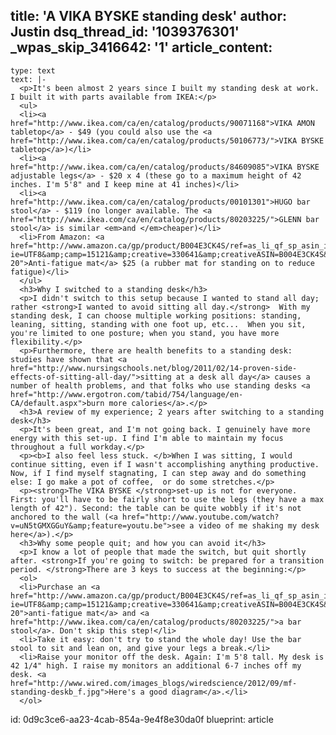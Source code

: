 title: 'A VIKA BYSKE standing desk'
author: Justin
dsq_thread_id: '1039376301'
_wpas_skip_3416642: '1'
article_content:
  -
    type: text
    text: |-
      <p>It's been almost 2 years since I built my standing desk at work. I built it with parts available from IKEA:</p>
      <ul>
      <li><a href="http://www.ikea.com/ca/en/catalog/products/90071168">VIKA AMON tabletop</a> - $49 (you could also use the <a href="http://www.ikea.com/ca/en/catalog/products/50106773/">VIKA BYSKE tabletop</a>)</li>
      <li><a href="http://www.ikea.com/ca/en/catalog/products/84609085">VIKA BYSKE adjustable legs</a> - $20 x 4 (these go to a maximum height of 42 inches. I'm 5'8" and I keep mine at 41 inches)</li>
      <li><a href="http://www.ikea.com/ca/en/catalog/products/00101301">HUGO bar stool</a> - $119 (no longer available. The <a href="http://www.ikea.com/ca/en/catalog/products/80203225/">GLENN bar stool</a> is similar <em>and </em>cheaper)</li>
      <li>From Amazon: <a href="http://www.amazon.ca/gp/product/B004E3CK4S/ref=as_li_qf_sp_asin_il_tl?ie=UTF8&amp;camp=15121&amp;creative=330641&amp;creativeASIN=B004E3CK4S&amp;linkCode=as2&amp;tag=justjackblog-20">Anti-fatigue mat</a> $25 (a rubber mat for standing on to reduce fatigue)</li>
      </ul>
      <h3>Why I switched to a standing desk</h3>
      <p>I didn't switch to this setup because I wanted to stand all day; rather <strong>I wanted to avoid sitting all day.</strong>  With my standing desk, I can choose multiple working positions: standing, leaning, sitting, standing with one foot up, etc...  When you sit, you're limited to one posture; when you stand, you have more flexibility.</p>
      <p>Furthermore, there are health benefits to a standing desk: studies have shown that <a href="http://www.nursingschools.net/blog/2011/02/14-proven-side-effects-of-sitting-all-day/">sitting at a desk all day</a> causes a number of health problems, and that folks who use standing desks <a href="http://www.ergotron.com/tabid/754/language/en-CA/default.aspx">burn more calories</a>.</p>
      <h3>A review of my experience; 2 years after switching to a standing desk</h3>
      <p>It's been great, and I'm not going back. I genuinely have more energy with this set-up. I find I'm able to maintain my focus throughout a full workday.</p>
      <p><b>I also feel less stuck. </b>When I was sitting, I would continue sitting, even if I wasn't accomplishing anything productive. Now, if I find myself stagnating, I can step away and do something else: I go make a pot of coffee,  or do some stretches.</p>
      <p><strong>The VIKA BYSKE </strong>set-up is not for everyone. First: you'll have to be fairly short to use the legs (they have a max length of 42"). Second: the table can be quite wobbly if it's not anchored to the wall (<a href="http://www.youtube.com/watch?v=uN5tGMXGGuY&amp;feature=youtu.be">see a video of me shaking my desk here</a>).</p>
      <h3>Why some people quit; and how you can avoid it</h3>
      <p>I know a lot of people that made the switch, but quit shortly after. <strong>If you're going to switch: be prepared for a transition period. </strong>There are 3 keys to success at the beginning:</p>
      <ol>
      <li>Purchase an <a href="http://www.amazon.ca/gp/product/B004E3CK4S/ref=as_li_qf_sp_asin_il_tl?ie=UTF8&amp;camp=15121&amp;creative=330641&amp;creativeASIN=B004E3CK4S&amp;linkCode=as2&amp;tag=justjackblog-20">anti-fatigue mat</a> and <a href="http://www.ikea.com/ca/en/catalog/products/80203225/">a bar stool</a>. Don't skip this step!</li>
      <li>Take it easy: don't try to stand the whole day! Use the bar stool to sit and lean on, and give your legs a break.</li>
      <li>Raise your monitor off the desk. Again: I'm 5'8 tall. My desk is 42 1/4" high. I raise my monitors an additional 6-7 inches off my desk. <a href="http://www.wired.com/images_blogs/wiredscience/2012/09/mf-standing-deskb_f.jpg">Here's a good diagram</a>.</li>
      </ol>
id: 0d9c3ce6-aa23-4cab-854a-9e4f8e30da0f
blueprint: article
